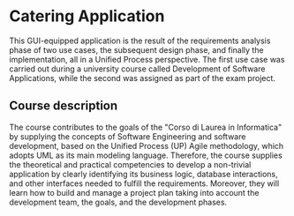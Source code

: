 # Catering Application

This GUI-equipped application is the result of the requirements analysis phase of two use cases, the subsequent design phase, and finally the implementation, all in a Unified Process perspective. The first use case was carried out during a university course called Development of Software Applications, while the second was assigned as part of the exam project.

## Course description

The course contributes to the goals of the "Corso di Laurea in Informatica" by supplying the concepts of Software Engineering and software development, based on the Unified Process (UP) Agile methodology, which adopts UML as its main modeling language. Therefore, the course supplies the theoretical and practical competencies to develop a non-trivial application by clearly identifying its business logic, database interactions, and other interfaces needed to fulfill the requirements. Moreover, they will learn how to build and manage a project plan taking into account the development team, the goals, and the development phases.
